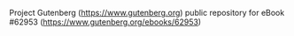 Project Gutenberg (https://www.gutenberg.org) public repository for
eBook #62953 (https://www.gutenberg.org/ebooks/62953)
